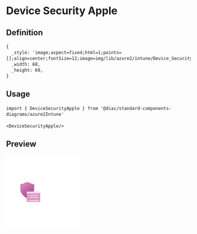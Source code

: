 # Device Security Apple

## Definition

```
{
  _style: 'image;aspect=fixed;html=1;points=[];align=center;fontSize=12;image=img/lib/azure2/intune/Device_Security_Apple.svg;strokeColor=none;',
  _width: 68,
  _height: 69,
}
```

## Usage

```
import { DeviceSecurityApple } from '@diac/standard-components-diagrams/azure2Intune'

<DeviceSecurityApple/>
```

## Preview

<img src="./device-security-apple.png" width="200"/>
